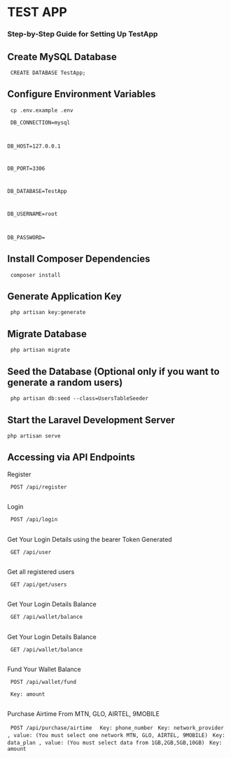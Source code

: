 <h1>TEST APP </h1>

<h3>Step-by-Step Guide for Setting Up TestApp
</h3>

## Create MySQL Database

<code> CREATE DATABASE TestApp;</code>

## Configure Environment Variables

<code> cp .env.example .env</code>

<code> DB_CONNECTION=mysql

DB_HOST=127.0.0.1

DB_PORT=3306

DB_DATABASE=TestApp

DB_USERNAME=root

DB_PASSWORD=</code>

## Install Composer Dependencies

<code> composer install</code>

## Generate Application Key

<code> php artisan key:generate</code>

## Migrate Database

<code> php artisan migrate</code>

## Seed the Database (Optional only if you want to generate a random users)

<code> php artisan db:seed --class=UsersTableSeeder</code>

## Start the Laravel Development Server

<code>php artisan serve</code>

## Accessing via API Endpoints
<p>Register</p>
<code> POST /api/register</code>

##
<p>Login </p>
<code> POST /api/login</code>

##
<p>Get Your Login Details using the bearer Token Generated  </p>
<code> GET /api/user</code>

##
<p>Get all registered users  </p>
<code> GET /api/get/users</code>

##
<p>Get Your Login Details Balance  </p>
<code> GET /api/wallet/balance </code>

##
<p>Get Your Login Details Balance  </p>
<code> GET /api/wallet/balance </code>

##
<p>Fund Your Wallet  Balance </p>
<code> POST /api/wallet/fund </code>
<p><code> Key: amount</code></p>

##
<p>Purchase Airtime From MTN, GLO, AIRTEL, 9MOBILE  </p>
<code> POST /api/purchase/airtime </code>
<code> Key: phone_number</code>
<code> Key: network_provider , value: (You must select one network MTN, GLO, AIRTEL, 9MOBILE)</code>
<code> Key: data_plan , value: (You must select data from 1GB,2GB,5GB,10GB)</code>
<code> Key: amount</code>
